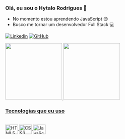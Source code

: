 ### Olá, eu sou o Hytalo Rodrigues 👋

* No momento estou aprendendo JavaScript 😊
* Busco me tornar um desenvolvedor Full Stack 💻
 
[![Linkedin](https://img.shields.io/badge/LinkedIn-0077B5?style=for-the-badge&logo=linkedin&logoColor=white)](https://www.linkedin.com/in/hytalo-rodrigues-501865230/)
[![GitHub](https://img.shields.io/badge/GitHub-100000?style=for-the-badge&logo=github&logoColor=white)](https://github.com/Hytalo-Rodrigues-Moreira-de-Sousa)

 <a href="https://github.com/Hytalo-Rodrigues-Moreira-de-Sousa">
  <img height="180em" src="https://github-readme-stats.vercel.app/api?username=Hytalo-Rodrigues-Moreira-de-Sousa&show_icons=true&theme=transparent&include_all_commits=true&count_private=true"/>
  <img height="180em" src="https://github-readme-stats.vercel.app/api/top-langs/?username=Hytalo-Rodrigues-Moreira-de-Sousa&layout=compact&langs_count=7&theme=transparent"/>
  
 ### Tecnologias que eu uso 
 
 <div style = "display: inline_block"><br/>
   <img height="30" width="40" align = "center" alt = "HTML5" src = "https://cdn.jsdelivr.net/gh/devicons/devicon/icons/html5/html5-original.svg"/>
   <img height="30" width="40" align = "center" alt = "CSS3" src = "https://cdn.jsdelivr.net/gh/devicons/devicon/icons/css3/css3-original.svg"/>
   <img height="30" width="40" align = "center" alt = "JavaScript" src = "https://cdn.jsdelivr.net/gh/devicons/devicon/icons/javascript/javascript-original.svg"/>
 </div>
